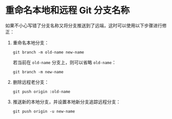 # 重命名本地和远程 Git 分支名称

如果不小心写错了分支名称又将分支推送到了远端，这时可以使用以下步骤进行修正：

<!--more-->

1. 重命名本地分支：

    ```shell
    git branch -m old-name new-name
    ```

    若当前在 `old-name` 分支上，则可以省略 `old-name`：

    ```shell
    git branch -m new-name
    ```

2. 删除远程老分支：

    ```shell
    git push origin :old-name
    ```

3. 推送新的本地分支，并设置本地新分支追踪远程分支：

    ```shell
    git push origin -u new-name
    ```
